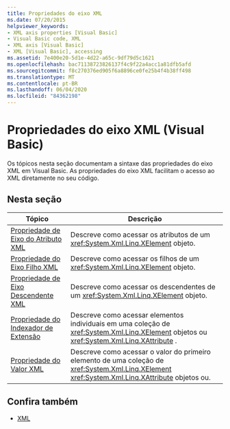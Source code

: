 ```yaml
---
title: Propriedades do eixo XML
ms.date: 07/20/2015
helpviewer_keywords:
- XML axis properties [Visual Basic]
- Visual Basic code, XML
- XML axis [Visual Basic]
- XML [Visual Basic], accessing
ms.assetid: 7e400e20-5d1e-4d22-a65c-9df79d5c1621
ms.openlocfilehash: bac71138723826137f4c9f22a4acc1a81dfb5afd
ms.sourcegitcommit: f8c270376ed905f6a8896ce0fe25b4f4b38ff498
ms.translationtype: MT
ms.contentlocale: pt-BR
ms.lasthandoff: 06/04/2020
ms.locfileid: "84362198"
---
```

# <a name="xml-axis-properties-visual-basic"></a>Propriedades do eixo XML (Visual Basic)
Os tópicos nesta seção documentam a sintaxe das propriedades do eixo XML em Visual Basic. As propriedades do eixo XML facilitam o acesso ao XML diretamente no seu código.  
  
## <a name="in-this-section"></a>Nesta seção  
  
|Tópico|Descrição|  
|-----------|-----------------|  
|[Propriedade de Eixo do Atributo XML](xml-attribute-axis-property.md)|Descreve como acessar os atributos de um <xref:System.Xml.Linq.XElement> objeto.|  
|[Propriedade do Eixo Filho XML](xml-child-axis-property.md)|Descreve como acessar os filhos de um <xref:System.Xml.Linq.XElement> objeto.|  
|[Propriedade de Eixo Descendente XML](xml-descendant-axis-property.md)|Descreve como acessar os descendentes de um <xref:System.Xml.Linq.XElement> objeto.|  
|[Propriedade do Indexador de Extensão](extension-indexer-property.md)|Descreve como acessar elementos individuais em uma coleção de <xref:System.Xml.Linq.XElement> objetos ou <xref:System.Xml.Linq.XAttribute> .|  
|[Propriedade do Valor XML](xml-value-property.md)|Descreve como acessar o valor do primeiro elemento de uma coleção de <xref:System.Xml.Linq.XElement> <xref:System.Xml.Linq.XAttribute> objetos ou.|  
  
## <a name="see-also"></a>Confira também

- [XML](../../programming-guide/language-features/xml/index.md)
